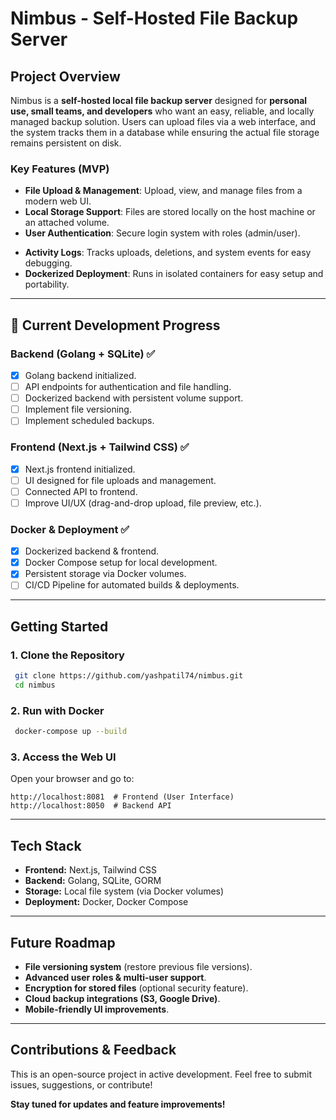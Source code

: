 # Nimbus - Self-Hosted File Backup Server

## Project Overview
Nimbus is a **self-hosted local file backup server** designed for **personal use, small teams, and developers** who want an easy, reliable, and locally managed backup solution. Users can upload files via a web interface, and the system tracks them in a database while ensuring the actual file storage remains persistent on disk.

### Key Features (MVP)
- **File Upload & Management**: Upload, view, and manage files from a modern web UI.
- **Local Storage Support**: Files are stored locally on the host machine or an attached volume.
- **User Authentication**: Secure login system with roles (admin/user).
<!-- - **Scheduled Backups**: Users can configure automated backups. -->
- **Activity Logs**: Tracks uploads, deletions, and system events for easy debugging.
- **Dockerized Deployment**: Runs in isolated containers for easy setup and portability.

---

## 🚀 Current Development Progress
### **Backend (Golang + SQLite)** ✅
- [x] Golang backend initialized.
- [ ] API endpoints for authentication and file handling.
- [ ] Dockerized backend with persistent volume support.
- [ ] Implement file versioning.
- [ ] Implement scheduled backups.

### **Frontend (Next.js + Tailwind CSS)** ✅
- [x] Next.js frontend initialized.
- [ ] UI designed for file uploads and management.
- [ ] Connected API to frontend.
- [ ] Improve UI/UX (drag-and-drop upload, file preview, etc.).

### **Docker & Deployment** ✅
- [x] Dockerized backend & frontend.
- [x] Docker Compose setup for local development.
- [x] Persistent storage via Docker volumes.
- [ ] CI/CD Pipeline for automated builds & deployments.

---

## Getting Started
### **1. Clone the Repository**
```bash
 git clone https://github.com/yashpatil74/nimbus.git
 cd nimbus
```

### **2. Run with Docker**
```bash
 docker-compose up --build
```

### **3. Access the Web UI**
Open your browser and go to:
```
http://localhost:8081  # Frontend (User Interface)
http://localhost:8050  # Backend API
```

---

## Tech Stack
- **Frontend:** Next.js, Tailwind CSS
- **Backend:** Golang, SQLite, GORM
- **Storage:** Local file system (via Docker volumes)
- **Deployment:** Docker, Docker Compose

---

## Future Roadmap
- **File versioning system** (restore previous file versions).
- **Advanced user roles & multi-user support**.
- **Encryption for stored files** (optional security feature).
- **Cloud backup integrations (S3, Google Drive)**.
- **Mobile-friendly UI improvements**.

---

## Contributions & Feedback
This is an open-source project in active development. Feel free to submit issues, suggestions, or contribute!

**Stay tuned for updates and feature improvements!**

